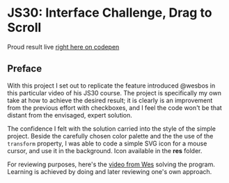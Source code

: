 # JS30: Interface Challenge, Drag to Scroll

Proud result live [right here on codepen](https://codepen.io/borntofrappe/full/LMXaem)

## Preface

With this project I set out to replicate the feature introduced @wesbos in this particular video of his JS30 course. The project is specifically my own take at how to achieve the desired result; it is clearly is an improvement from the previous effort with checkboxes, and I feel the code won't be that distant from the envisaged, expert solution.

The confidence I felt with the solution carried into the style of the simple project. Beside the carefully chosen color palette and the the use of the `transform` property, I was able to code a simple SVG icon for a mouse cursor, and use it in the background. Icon available in the **res** folder.

For reviewing purposes, here's the [video from Wes](https://youtu.be/C9EWifQ5xqA) solving the program. Learning is achieved by doing and later reviewing one's own approach.
